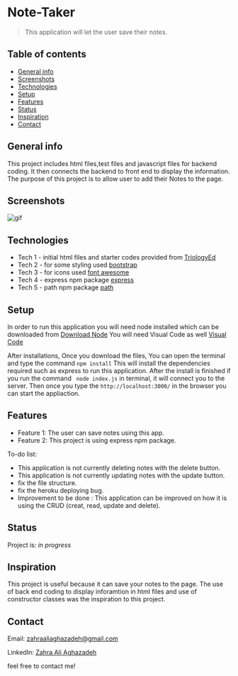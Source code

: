 # Note-Taker
> This application will let the user save their notes.

## Table of contents
* [General info](#general-info)
* [Screenshots](#screenshots)
* [Technologies](#technologies)
* [Setup](#setup)
* [Features](#features)
* [Status](#status)
* [Inspiration](#inspiration)
* [Contact](#contact)

## General info
This project includes html files,test files and javascript files for backend coding. It then connects the backend to front end to display the information. The purpose of this project is to allow user to add their Notes to the page.


## Screenshots
![gif](images/gif1.gif)

## Technologies
* Tech 1 - initial html files and starter codes provided from [TriologyEd](https://www.trilogyed.com/)
* Tech 2 - for some styling used [bootstrap](https://getbootstrap.com/)
* Tech 3 - for icons used [font awesome](https://fontawesome.com/)
* Tech 4 - express npm package [express](https://www.npmjs.com/package/express)
* Tech 5 - path npm package [path](https://nodejs.org/docs/latest/api/path.html)

## Setup
In order to run this application you will need node installed which can be downloaded from [Download Node](https://nodejs.org/en/download/) You will need Visual Code as well [Visual Code](https://code.visualstudio.com/)

After installations, Once you download the files, You can open the terminal and type the command ``` npm install ``` This will install the dependencies required such as express to run this application. After the install is finished if you run the command ``` node index.js``` in terminal, it will connect you to the server. Then once you type the ```http://localhost:3000/``` in the browser you can start the appliaction.



## Features
* Feature 1: The user can save notes using this app.
* Feature 2: This project is using express npm package.


To-do list:
* This application is not currently deleting notes with the delete button. 
* This application is not currently updating notes with the update button.
* fix the file structure.
* fix the heroku deploying bug.
* Improvement to be done : This application can be improved on how it is using the CRUD (creat, read, update and delete).



## Status
Project is:  _in progress_

## Inspiration
This project is useful because it can save your notes to the page. The use of back end coding to display inforamtion in html files and use of constructor classes was the inspiration to this project.

## Contact
Email: zahraaliaghazadeh@gmail.com

LinkedIn: [Zahra Ali Aghazadeh](https://www.linkedin.com/in/zahraaliaghazadeh)

feel free to contact me!
